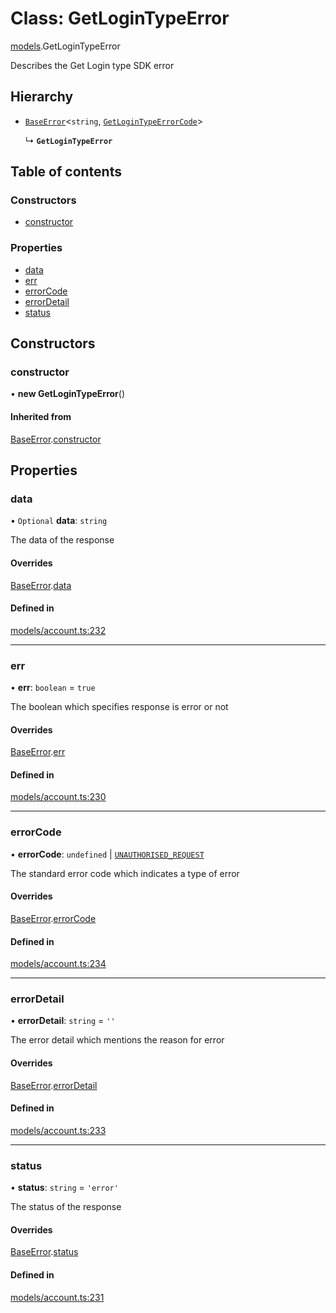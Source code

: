 # Class: GetLoginTypeError

[models](../wiki/models).GetLoginTypeError

Describes the Get Login type SDK error

## Hierarchy

- [`BaseError`](../wiki/models.BaseError)<`string`, [`GetLoginTypeErrorCode`](../wiki/models.GetLoginTypeErrorCode)\>

  ↳ **`GetLoginTypeError`**

## Table of contents

### Constructors

- [constructor](../wiki/models.GetLoginTypeError#constructor)

### Properties

- [data](../wiki/models.GetLoginTypeError#data)
- [err](../wiki/models.GetLoginTypeError#err)
- [errorCode](../wiki/models.GetLoginTypeError#errorcode)
- [errorDetail](../wiki/models.GetLoginTypeError#errordetail)
- [status](../wiki/models.GetLoginTypeError#status)

## Constructors

### constructor

• **new GetLoginTypeError**()

#### Inherited from

[BaseError](../wiki/models.BaseError).[constructor](../wiki/models.BaseError#constructor)

## Properties

### data

• `Optional` **data**: `string`

The data of the response

#### Overrides

[BaseError](../wiki/models.BaseError).[data](../wiki/models.BaseError#data)

#### Defined in

[models/account.ts:232](https://gitlab.com/baliganikhil/blackmirror-sdk/-/blob/349365c/src/models/account.ts#L232)

___

### err

• **err**: `boolean` = `true`

The boolean which specifies response is error or not

#### Overrides

[BaseError](../wiki/models.BaseError).[err](../wiki/models.BaseError#err)

#### Defined in

[models/account.ts:230](https://gitlab.com/baliganikhil/blackmirror-sdk/-/blob/349365c/src/models/account.ts#L230)

___

### errorCode

• **errorCode**: `undefined` \| [`UNAUTHORISED_REQUEST`](../wiki/models.GetLoginTypeErrorCode#unauthorised_request)

The standard error code which indicates a type of error

#### Overrides

[BaseError](../wiki/models.BaseError).[errorCode](../wiki/models.BaseError#errorcode)

#### Defined in

[models/account.ts:234](https://gitlab.com/baliganikhil/blackmirror-sdk/-/blob/349365c/src/models/account.ts#L234)

___

### errorDetail

• **errorDetail**: `string` = `''`

The error detail which mentions the reason for error

#### Overrides

[BaseError](../wiki/models.BaseError).[errorDetail](../wiki/models.BaseError#errordetail)

#### Defined in

[models/account.ts:233](https://gitlab.com/baliganikhil/blackmirror-sdk/-/blob/349365c/src/models/account.ts#L233)

___

### status

• **status**: `string` = `'error'`

The status of the response

#### Overrides

[BaseError](../wiki/models.BaseError).[status](../wiki/models.BaseError#status)

#### Defined in

[models/account.ts:231](https://gitlab.com/baliganikhil/blackmirror-sdk/-/blob/349365c/src/models/account.ts#L231)

